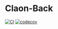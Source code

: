 # Claon-Back

[![CI](https://github.com/Co-Laon/claon-server/actions/workflows/ci.yml/badge.svg)](https://github.com/Co-Laon/claon-server/actions/workflows/ci.yml)
[![codecov](https://codecov.io/gh/Co-Laon/claon-server/branch/develop/graph/badge.svg?token=38I8Q2IHG1)](https://codecov.io/gh/Co-Laon/claon-server)